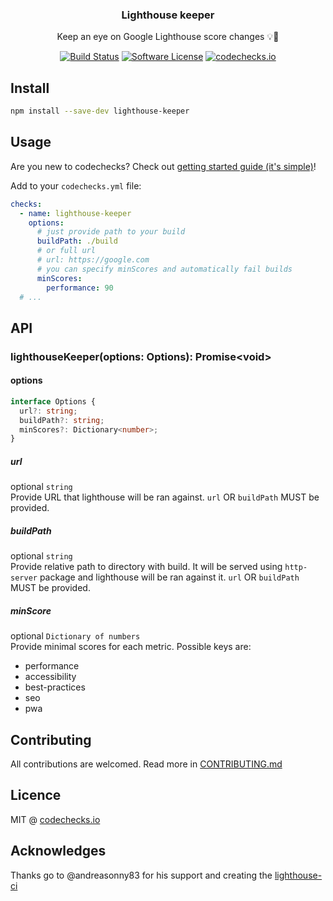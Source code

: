 <p align="center">
  <h3 align="center">Lighthouse keeper</h3>
  <p align="center">Keep an eye on Google Lighthouse score changes 💡👀</p>

  <p align="center">
    <a href="https://circleci.com/gh/codechecks/lighthouse-keeper"><img alt="Build Status" src="https://circleci.com/gh/codechecks/lighthouse-keeper/tree/master.svg?style=svg"></a>
    <a href="/package.json"><img alt="Software License" src="https://img.shields.io/badge/license-MIT-brightgreen.svg?style=flat-square"></a>
    <a href="https://codechecks.io"><img src="https://raw.githubusercontent.com/codechecks/docs/master/images/badges/badge-default.svg?sanitize=true" alt="codechecks.io"></a>
  </p>
</p>

## Install

```sh
npm install --save-dev lighthouse-keeper
```

## Usage

Are you new to codechecks? Check out
[getting started guide (it's simple)](https://github.com/codechecks/docs/blob/master/getting-started.md)!

Add to your `codechecks.yml` file:

```yml
checks:
  - name: lighthouse-keeper
    options:
      # just provide path to your build
      buildPath: ./build
      # or full url
      # url: https://google.com
      # you can specify minScores and automatically fail builds
      minScores:
        performance: 90
  # ...
```

## API

### lighthouseKeeper(options: Options): Promise\<void>

#### options

```typescript
interface Options {
  url?: string;
  buildPath?: string;
  minScores?: Dictionary<number>;
}
```

##### url

optional `string`<br> Provide URL that lighthouse will be ran against. `url` OR `buildPath` MUST be
provided.

##### buildPath

optional `string`<br> Provide relative path to directory with build. It will be served using
`http-server` package and lighthouse will be ran against it. `url` OR `buildPath` MUST be provided.

##### minScore

optional `Dictionary of numbers`<br> Provide minimal scores for each metric. Possible keys are:

- performance
- accessibility
- best-practices
- seo
- pwa

## Contributing

All contributions are welcomed. Read more in [CONTRIBUTING.md](./CONTRIBUTING.md)

## Licence

MIT @ [codechecks.io](https://codechecks.io)

## Acknowledges

Thanks go to @andreasonny83 for his support and creating the
[lighthouse-ci](https://github.com/andreasonny83/lighthouse-ci)
